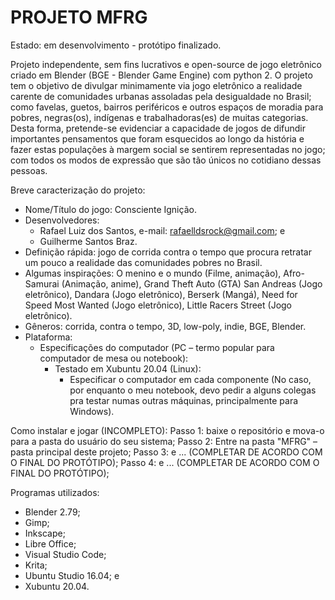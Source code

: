 # PROJETO MFRG


Estado: em desenvolvimento - protótipo finalizado.


Projeto independente, sem fins lucrativos e open-source de jogo eletrônico criado em Blender 
(BGE - Blender Game Engine) com python 2.
O projeto tem o objetivo de divulgar minimamente via jogo eletrônico a realidade carente de comunidades
urbanas assoladas pela desigualdade no Brasil; como favelas, guetos, bairros periféricos e outros 
espaços de moradia para pobres, negras(os), indígenas e trabalhadoras(es) de muitas categorias. 
Desta forma, pretende-se evidenciar a capacidade de jogos de difundir importantes pensamentos que 
foram esquecidos ao longo da história e fazer estas populações à margem social se sentirem
representadas no jogo; com todos os modos de expressão que são tão únicos no cotidiano dessas pessoas.


Breve caracterização do projeto:
- Nome/Título do jogo: Consciente Ignição.
- Desenvolvedores:
	- Rafael Luiz dos Santos, e-mail: rafaelldsrock@gmail.com; e
    - Guilherme Santos Braz.
- Definição rápida: jogo de corrida contra o tempo que procura retratar um pouco a realidade das
comunidades pobres no Brasil.
- Algumas inspirações: O menino e o mundo (Filme, animação), Afro-Samurai (Animação, anime),
Grand Theft Auto (GTA) San Andreas (Jogo eletrônico), Dandara (Jogo eletrônico), Berserk (Mangá), 
Need for Speed Most Wanted (Jogo eletrônico), Little Racers Street (Jogo eletrônico).
- Gêneros: corrida, contra o tempo, 3D, low-poly, indie, BGE, Blender.
- Plataforma:
    - Especificações do computador (PC – termo popular para computador de mesa ou notebook):
		- Testado em Xubuntu 20.04 (Linux):
			- Especificar o computador em cada componente (No caso, por enquanto o meu notebook, 
			devo pedir a alguns colegas pra testar numas outras máquinas, principalmente para Windows).


Como instalar e jogar (INCOMPLETO):
Passo 1: baixe o repositório e mova-o para a pasta do usuário do seu sistema;
Passo 2: Entre na pasta "MFRG" – pasta principal deste projeto;
Passo 3: e ... (COMPLETAR DE ACORDO COM O FINAL DO PROTÓTIPO);
Passo 4: e ... (COMPLETAR DE ACORDO COM O FINAL DO PROTÓTIPO);


Programas utilizados:
- Blender 2.79;
- Gimp;
- Inkscape;
- Libre Office;
- Visual Studio Code;
- Krita;
- Ubuntu Studio 16.04; e
- Xubuntu 20.04.


